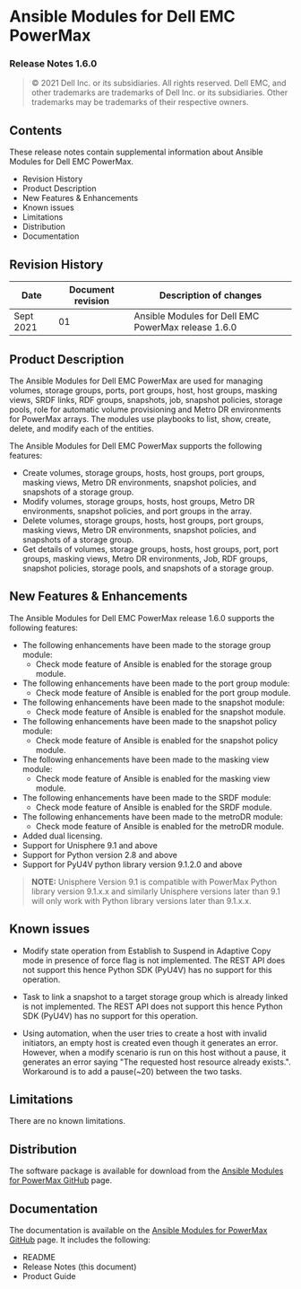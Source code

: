 
**Ansible Modules for Dell EMC PowerMax** 
=========================================
### Release Notes 1.6.0

>   © 2021 Dell Inc. or its subsidiaries. All rights reserved. Dell
>   EMC, and other trademarks are trademarks of Dell Inc. or its
>   subsidiaries. Other trademarks may be trademarks of their respective
>   owners.

Contents
--------
These release notes contain supplemental information about Ansible
Modules for Dell EMC PowerMax.

-   Revision History
-   Product Description
-   New Features & Enhancements
-   Known issues
-   Limitations
-   Distribution
-   Documentation

Revision History
----------------

| **Date** | **Document revision** | **Description of changes** |
|----------|-----------------------|----------------------------|
| Sept 2021 | 01 | Ansible Modules for Dell EMC PowerMax release 1.6.0 |

Product Description
-------------------

The Ansible Modules for Dell EMC PowerMax are used for managing volumes,
storage groups, ports, port groups, host, host groups, masking views,
SRDF links, RDF groups, snapshots, job, snapshot policies, storage pools, role for automatic volume provisioning and Metro DR environments for PowerMax
arrays. The modules use playbooks to list, show, create, delete, and modify
each of the entities.

The Ansible Modules for Dell EMC PowerMax supports the following
features:

-   Create volumes, storage groups, hosts, host groups, port groups,
    masking views, Metro DR environments, snapshot policies,
    and snapshots of a storage group.
-   Modify volumes, storage groups, hosts, host groups, Metro DR environments,
    snapshot policies, and port groups in the array.
-   Delete volumes, storage groups, hosts, host groups, port groups,
    masking views, Metro DR environments, snapshot policies, and snapshots of a storage group.
-   Get details of volumes, storage groups, hosts, host groups, port,
    port groups, masking views, Metro DR environments, Job, RDF groups, 
    snapshot policies, storage pools, and snapshots of a storage group.

New Features & Enhancements
---------------------------

The Ansible Modules for Dell EMC PowerMax release 1.6.0 supports the
following features:
- The following enhancements have been made to the storage group module:
    - Check mode feature of Ansible is enabled for the storage group module.    
- The following enhancements have been made to the port group module:
    - Check mode feature of Ansible is enabled for the port group module.   
- The following enhancements have been made to the snapshot module:
    - Check mode feature of Ansible is enabled for the snapshot module.
- The following enhancements have been made to the snapshot policy module:
    - Check mode feature of Ansible is enabled for the snapshot policy module. 
- The following enhancements have been made to the masking view module:
    - Check mode feature of Ansible is enabled for the masking view module.
- The following enhancements have been made to the SRDF module:
    - Check mode feature of Ansible is enabled for the SRDF module.
- The following enhancements have been made to the metroDR module:
    - Check mode feature of Ansible is enabled for the metroDR module.
- Added dual licensing.    
-   Support for Unisphere 9.1 and above
-   Support for Python version 2.8 and above
-   Support for PyU4V python library version 9.1.2.0 and above

> **NOTE:** Unisphere Version 9.1 is compatible with PowerMax Python
> library version 9.1.x.x and similarly Unisphere versions later than 9.1 will
> only work with Python library versions later than 9.1.x.x.

Known issues
------------
- Modify state operation from Establish to Suspend in Adaptive Copy mode in presence of force flag is not implemented. 
  The REST API does not support this hence Python SDK (PyU4V) has no support for this operation.
  
- Task to link a snapshot to a target storage group which is already linked is not implemented.
  The REST API does not support this hence Python SDK (PyU4V) has no support for this operation.

- Using automation, when the user tries to create a host with invalid initiators, an empty host is created even though it generates an error. However, when a modify scenario is run on this host without a pause, it generates an error saying "The requested host resource already exists.". Workaround is to add a pause(~20) between the two tasks.

Limitations
-----------
There are no known limitations.

Distribution
------------
The software package is available for download from the [Ansible Modules
for PowerMax GitHub](https://github.com/dell/ansible-powermax) page.

Documentation
-------------
The documentation is available on the [Ansible Modules for PowerMax GitHub](https://github.com/dell/ansible-powermax)
page. It includes the following:

   - README
   - Release Notes (this document)
   - Product Guide
